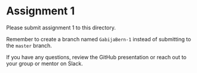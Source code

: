 # Assignment 1

Please submit assignment 1 to this directory.

Remember to create a branch named `GabijaBern-1` 
instead of submitting to the `master` branch.

If you have any questions, review the GitHub presentation or reach
out to your group or mentor on Slack.
